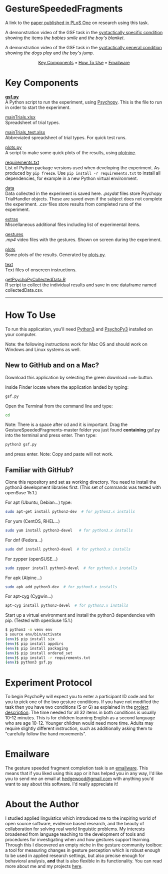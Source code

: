 # GestureSpeededFragments

A link to the [paper published in PLoS One](https://journals.plos.org/plosone/article?id=10.1371/journal.pone.0280543) on research using this task.

A demonstration video of the GSF task in the [syntactically specific condition](https://user-images.githubusercontent.com/21278710/134540331-cf0493cc-e029-4d9b-aece-b8901b9d358d.mp4) showing the items *the babies smile* and *the boy's blanket*.

A demonstration video of the GSF task in the [syntactically general condition](https://user-images.githubusercontent.com/21278710/134546545-3857911c-077b-4282-a716-3ade256d3267.mp4) showing *the dogs play* and *the boy's jump*.


<p align="center">
  <a href="#key-components">Key Components</a> •
  <a href="#how-to-use">How To Use</a> •
  <a href="#emailware">Emailware</a>
</p>

# Key Components

[**gsf.py**](gsf.py)  
A Python script to run the experiment, using [Psychopy](https://www.psychopy.org/). This is the file to run in order to start the experiment.

[mainTrials.xlsx](mainTrials.xlsx)  
Spreadsheet of trial types.

[mainTrials_test.xlsx](mainTrials_test.xlsx)  
Abbreviated spreadsheet of trial types. For quick test runs.

[plots.py](plots.py)  
A script to make some quick plots of the results, using [plotnine](https://plotnine.readthedocs.io/en/stable/).

[requirements.txt](requirements.txt)  
List of Python package versions used when developing the experiment. As produced by `pip freeze`. Use `pip install -r requirements.txt` to install all dependencies, for example in a new Python virtual environment.

[data](data)  
Data collected in the experiment is saved here. *.psydat* files store Psychopy TrialHandler objects. These are saved even if the subject does not complete the experiment. *.csv* files store results from completed runs of the experiment.

[extras](extras)  
Miscellaneous additional files including list of experimental items.

[gestures](gestures)  
*.mp4* video files with the gestures. Shown on screen during the experiment.

[plots](plots)  
Some plots of the results. Generated by [plots.py](plots.py).

[text](text)  
Text files of onscreen instructions.

[getPsychoPyCollectedData.R](getPsychoPyCollectedData.R)  
R script to collect the individual results and save in one dataframe named collectedData.csv.

---
# How To Use

To run this application, you'll need [Python3](https://www.python.org/downloads/) and [PsychoPy3](https://www.psychopy.org/) installed on your computer.

Note: the following instructions work for Mac OS and should work on Windows and Linux systems as well.

## New to GitHub and on a Mac?
Download this application by selecting the green download `code` button.

Inside Finder locate where the application landed by typing:
```bash
gsf.py
```
Open the Terminal from the command line and type:
```bash
cd 
```
Note: There is a space after cd and it is important.
Drag the GestureSpeededFragments-master folder you just found **containing** gsf.py into the terminal and press enter.
Then type: 
```bash
python3 gsf.py
```
and press enter.
Note: Copy and paste will not work.

## Familiar with GitHub?

Clone this repository and set as working directory. 
You need to install the python3 development libraries first.
(This set of commands was tested with openSuse 15.1.)

For apt (Ubuntu, Debian...) type:
```bash
sudo apt-get install python3-dev  # for python3.x installs
```
For yum (CentOS, RHEL...)
```bash
sudo yum install python3-devel   # for python3.x installs
```
For dnf (Fedora...)
```bash
sudo dnf install python3-devel  # for python3.x installs
```
For zypper (openSUSE...)
```bash
sudo zypper install python3-devel  # for python3.x installs
```
For apk (Alpine...)
```bash
sudo apk add python3-dev  # for python3.x installs
```
For apt-cyg (Cygwin...)
```bash
apt-cyg install python3-devel  # for python3.x installs
```
Start up a virtual environment and install the python3 dependencies with pip. (Tested with openSuse 15.1.)
```bash
$ python3 -m venv env
$ source env/bin/activate
(env)$ pip install six
(env)$ pip install appdirs
(env)$ pip install packaging
(env)$ pip install ordered_set
(env)$ pip install -r requirements.txt
(env)$ python3 gsf.py
```

# Experiment Protocol

To begin PsychoPy will expect you to enter a participant ID code and for you to pick one of the two gesture conditions. If you have not modified the task then you have two conditions (S or G) as explained in the [project description](https://github.com/natashajanzen/GestureSpeededFragments/projects). 
The time needed for all 32 items in both conditions is usually 10-12 minutes. This is for children learning English as a second language who are age 10-12. Younger children would need more time. Adults may require slightly different instruction, such as additionally asking them to "carefully follow the hand movements". 

# Emailware

The gesture speeded fragment completion task is an [emailware](https://en.wiktionary.org/wiki/emailware). This means  that if you liked using this app or it has helped you in any way, I'd like you to send me an email at <hedgewood@gmail.com> with anything you'd want to say about this software. I'd really appreciate it!

# About the Author

I studied applied linguistics which introduced me to the inspiring world of open source software, evidence based research, and the beauty of collaboration for solving real world linguistic problems. My interests broadened from language teaching to the development of tools and procedures for investigating when and how gestures support learning. Through this I discovered an empty niche in the gesture community toolbox: a tool for measuring changes in gesture perception which is robust enough to be used in applied research settings, but also precise enough for behavioral analysis, **and** that is also flexible in its functionality. You can read more about me and my projects [here](https://orcid.org/0000-0002-3696-7999).
